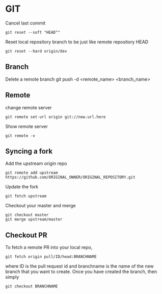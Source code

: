 # GIT

Cancel last commit

    git reset --soft "HEAD^"

Reset local repository branch to be just like remote repository HEAD

    git reset --hard origin/dev

## Branch

Delete a remote branch
    git push -d <remote_name> <branch_name>

## Remote

change remote server

    git remote set-url origin git://new.url.here

Show remote server

    git remote -v

## Syncing a fork

Add the upstream origin repo

    git remote add upstream https://github.com/ORIGINAL_OWNER/ORIGINAL_REPOSITORY.git

Update the fork

    git fetch upstream

Checkout your master and merge

    git checkout master
    git merge upstream/master

## Checkout PR

To fetch a remote PR into your local repo,

	git fetch origin pull/ID/head:BRANCHNAME

where ID is the pull request id and branchname is the name of the new branch that you want to create. Once you have created the branch, then simply

	git checkout BRANCHNAME
